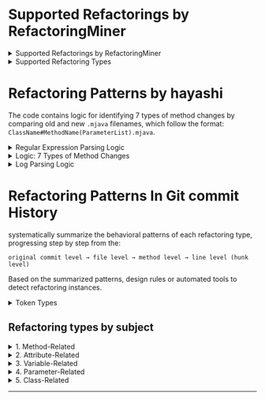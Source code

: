 # Supported Refactorings by RefactoringMiner


<details>
<summary>Supported Refactorings by RefactoringMiner</summary>

### Supported by RefactoringMiner 1.0 and newer versions
<details>
<summary>View Details</summary>

1. Extract Method  
2. Inline Method  
3. Rename Method 
4. Move Method  
5. Move Attribute  
6. Pull Up Method  
7. Pull Up Attribute  
8. Push Down Method  
9. Push Down Attribute  
10. Extract Superclass  
11. Extract Interface  
12. Move Class  
13. Rename Class  
14. Extract and Move Method  
15. Rename Package ~~Change Package (Move, Rename, Split, Merge)~~  

</details>

### Supported by RefactoringMiner 2.0 and newer versions
<details>
<summary>View Details</summary>

16. Move and Rename Class  
17. Extract Class  
18. Extract Subclass  
19. Extract Variable  
20. Inline Variable  
21. Parameterize Variable  
22. Rename Variable  
23. Rename Parameter  
24. Rename Attribute  
25. Move and Rename Attribute  
26. Replace Variable with Attribute  
27. Replace Attribute (with Attribute)  
28. Merge Variable  
29. Merge Parameter  
30. Merge Attribute  
31. Split Variable  
32. Split Parameter  
33. Split Attribute  
34. Change Variable Type  
35. Change Parameter Type  
36. Change Return Type  
37. Change Attribute Type  
38. Extract Attribute  
39. Move and Rename Method  
40. Move and Inline Method  

</details>

### Supported by RefactoringMiner 2.1 and newer versions
<details>
<summary>View Details</summary>

41. Add Method Annotation  
42. Remove Method Annotation  
43. Modify Method Annotation  
44. Add Attribute Annotation  
45. Remove Attribute Annotation  
46. Modify Attribute Annotation  
47. Add Class Annotation  
48. Remove Class Annotation  
49. Modify Class Annotation  
50. Add Parameter Annotation  
51. Remove Parameter Annotation  
52. Modify Parameter Annotation  
53. Add Variable Annotation  
54. Remove Variable Annotation  
55. Modify Variable Annotation  
56. Add Parameter  
57. Remove Parameter  
58. Reorder Parameter  
59. Add Thrown Exception Type  
60. Remove Thrown Exception Type  
61. Change Thrown Exception Type  
62. Change Method Access Modifier  

</details>

### Supported by RefactoringMiner 2.2 and newer versions
<details>
<summary>View Details</summary>

63. Change Attribute Access Modifier  
64. Encapsulate Attribute  
65. Parameterize Attribute  
66. Replace Attribute with Variable  
67. Add Method Modifier (`final`, `static`, `abstract`, `synchronized`)  
68. Remove Method Modifier (`final`, `static`, `abstract`, `synchronized`)  
69. Add Attribute Modifier (`final`, `static`, `transient`, `volatile`)  
70. Remove Attribute Modifier (`final`, `static`, `transient`, `volatile`)  
71. Add Variable Modifier (`final`)  
72. Add Parameter Modifier (`final`)  
73. Remove Variable Modifier (`final`)  
74. Remove Parameter Modifier (`final`)  
75. Change Class Access Modifier  
76. Add Class Modifier (`final`, `static`, `abstract`)  
77. Remove Class Modifier (`final`, `static`, `abstract`)  
78. Move Package  
79. Split Package  
80. Merge Package  
81. Localize Parameter  
82. Change Type Declaration Kind (`class`, `interface`, `enum`, `annotation`, `record`)  
83. Collapse Hierarchy  
84. Replace Loop with Pipeline  
85. Replace Anonymous with Lambda  

</details>

### Supported by RefactoringMiner 2.3 and newer versions
<details>
<summary>View Details</summary>

86. Merge Class  
87. Inline Attribute  
88. Replace Pipeline with Loop  

</details>

### Supported by RefactoringMiner 2.4 and newer versions
<details>
<summary>View Details</summary>

89. Split Class  
90. Split Conditional  
91. Invert Condition  
92. Merge Conditional  
93. Merge Catch  
94. Merge Method  
95. Split Method  

</details>

### Supported by RefactoringMiner 3.0 and newer versions
<details>
<summary>View Details</summary>

96. Move Code (between methods)  
97. Replace Anonymous with Class  
98. Parameterize Test (JUnit 5 @ParameterizedTest with @ValueSource)  
99. Assert Throws  
100. Replace Generic With Diamond  
101. Try With Resources  
102. Replace Conditional With Ternary  

</details>

</details>



<details>
<summary>Supported Refactoring Types</summary>

### From Fowler's book (40)
<details>
<summary>View Details</summary>

1. Extract Method  
2. Inline Method  
3. Rename Method  
4. Move Method  
5. Move Attribute  
6. Pull Up Method  
7. Pull Up Attribute  
8. Push Down Method  
9. Push Down Attribute  
10. Extract Superclass  
11. Extract Interface  
12. Move Class  
13. Rename Class  
14. Extract and Move Method  
15. Rename Package  
16. Move and Rename Class  
17. Extract Class  
18. Extract Subclass  
19. Extract Variable  
20. Inline Variable  
21. Parameterize Variable  
22. Extract Attribute  
23. Move and Rename Method  
24. Move and Inline Method  
25. Encapsulate Attribute  
26. Parameterize Attribute  
27. Move Package  
28. Split Package  
29. Merge Package  
30. Localize Parameter  
31. Collapse Hierarchy  
32. Merge Class  
33. Inline Attribute  
34. Split Class  
35. Split Conditional  
36. Invert Condition  
37. Merge Conditional  
38. Merge Method  
39. Split Method  
40. Move Code (between methods)  

</details>

### API changes (52)
<details>
<summary>View Details</summary>

1. Rename Variable  
2. Rename Parameter  
3. Rename Attribute  
4. Move and Rename Attribute  
5. Replace Variable with Attribute  
6. Replace Attribute (with Attribute)  
7. Merge Variable  
8. Merge Parameter  
9. Merge Attribute  
10. Split Variable  
11. Split Parameter  
12. Split Attribute  
13. Change Variable Type  
14. Change Parameter Type  
15. Change Return Type  
16. Change Attribute Type  
17. Add Method Annotation  
18. Remove Method Annotation  
19. Modify Method Annotation  
20. Add Attribute Annotation  
21. Remove Attribute Annotation  
22. Modify Attribute Annotation  
23. Add Class Annotation  
24. Remove Class Annotation  
25. Modify Class Annotation  
26. Add Parameter Annotation  
27. Remove Parameter Annotation  
28. Modify Parameter Annotation  
29. Add Variable Annotation  
30. Remove Variable Annotation  
31. Modify Variable Annotation  
32. Add Parameter  
33. Remove Parameter  
34. Reorder Parameter  
35. Add Thrown Exception Type  
36. Remove Thrown Exception Type  
37. Change Thrown Exception Type  
38. Change Method Access Modifier  
39. Change Attribute Access Modifier  
40. Replace Attribute with Variable  
41. Add Method Modifier (final, static, abstract, synchronized)  
42. Remove Method Modifier (final, static, abstract, synchronized)  
43. Add Attribute Modifier (final, static, transient, volatile)  
44. Remove Attribute Modifier (final, static, transient, volatile)  
45. Add Variable Modifier (final)  
46. Add Parameter Modifier (final)  
47. Remove Variable Modifier (final)  
48. Remove Parameter Modifier (final)  
49. Change Class Access Modifier  
50. Add Class Modifier (final, static, abstract)  
51. Remove Class Modifier (final, static, abstract)  
52. Change Type Declaration Kind (class, interface, enum, annotation, record)  

</details>

### Migrations (8)
<details>
<summary>View Details</summary>

1. Replace Loop with Pipeline  
2. Replace Anonymous with Lambda  
3. Replace Pipeline with Loop  
4. Merge Catch  
5. Replace Anonymous with Class  
6. Replace Generic With Diamond  
7. Try With Resources  
8. Replace Conditional With Ternary  

</details>

### Test-specific (2)
<details>
<summary>View Details</summary>

1. Parameterize Test (JUnit 5 @ParameterizedTest with @ValueSource)  
2. Assert Throws  

</details>

</details>




# Refactoring Patterns by hayashi

The code contains logic for identifying 7 types of method changes by comparing old and new `.mjava` filenames, which follow the format: `ClassName#MethodName(ParameterList).mjava`.


<details>
<summary> Regular Expression Parsing Logic</summary>

1. **Regular Expression to Match Filenames:**
   - **`FNAME_RE`** is a regular expression designed to parse filenames with the format: `ClassName#MethodName(ParameterList).mjava`.
   - **Capture Groups:**
     - `$1`: Class name.
     - `$2`: Method name.
     - `$3`: Parameter list.

   Example filename:
   ```ruby
   AnnotationSpec#private_AnnotationSpec(Builder).mjava
   ```
   Parsing result:
   - Class name: `AnnotationSpec`
   - Method name: `private_AnnotationSpec`
   - Parameter list: `Builder`

2. **`parse_fname` Function:**
   - Parses the filename using the regular expression and returns an array `[ClassName, MethodName, ParameterList]`.
   - Returns `nil` if the filename does not match.

</details>



<details>
<summary> Logic: 7 Types of Method Changes</summary>

The `process_rename` function identifies the type of method change by comparing the old filename (`old_fname`) and the new filename (`new_fname`) based on differences in their components.

#### **1. `Rename Method`: Method Renaming**
   - **Conditions:**
     - Class names are the same (`o[0] == n[0]`).
     - Parameter lists are the same (`o[2] == n[2]`).
     - Method names are different (`o[1] != n[1]`).
   - **Output Example:**
     ```
     Rename Method: 'OldMethodName' to 'NewMethodName' at 'ClassName'
     ```
   - **Corresponding RefactoringMiner Type:** Rename Method
#### **2. `Change Parameter`: Parameter Change**
   - **Conditions:**
     - Class names are the same (`o[0] == n[0]`).
     - Method names are the same (`o[1] == n[1]`).
     - Parameter lists are different (`o[2] != n[2]`).
   - **Output Example:**
     ```
     Change Parameter: 'MethodName(OldParameterList)' to 'MethodName(NewParameterList)' at 'ClassName'
     ```
   - **Corresponding RefactoringMiner Types:** Parameterize Variable, Change Parameter Type, Add Parameter, Remove Parameter, Reorder Parameter
#### **3. `Rename Method+`: Method and Parameter Change**
   - **Conditions:**
     - Class names are the same (`o[0] == n[0]`).
     - Either the method names or parameter lists are different:
       - Method names are different (`o[1] != n[1]`), or
       - Parameter lists are different (`o[2] != n[2]`).
   - **Output Example:**
     ```
     Rename Method+: 'OldMethodName(OldParameterList)' to 'NewMethodName(NewParameterList)' at 'ClassName'
     ```
   - **Corresponding RefactoringMiner Types:** Rename Method, Parameterize Variable, Change Parameter Type, Add Parameter, Remove Parameter, Reorder Parameter
#### **4. `Move Method`: Method Move**
   - **Conditions:**
     - Method names are the same (`o[1] == n[1]`).
     - Parameter lists are the same (`o[2] == n[2]`).
     - Class names are different (`o[0] != n[0]`).
   - **Output Example:**
     ```
     Move Method: 'MethodName' from 'OldClassName' to 'NewClassName'
     ```
   - **Corresponding RefactoringMiner Type:** Move Method
#### **5. `Move Method+`: Method Move with Parameter Change**
   - **Conditions:**
     - Method names are the same (`o[1] == n[1]`).
     - Parameter lists are different (`o[2] != n[2]`).
     - Class names are different (`o[0] != n[0]`).
   - **Output Example:**
     ```
     Move Method+: 'MethodName(OldParameterList)' to 'MethodName(NewParameterList)' at 'OldClassName'
     ```
   - **Corresponding RefactoringMiner Types:** Move Method, Parameterize Variable, Change Parameter Type, Add Parameter, Remove Parameter, Reorder Parameter
#### **6. `Move and Rename Method`: Move and Rename Method**
   - **Conditions:**
     - Parameter lists are the same (`o[2] == n[2]`).
     - Method names are different (`o[1] != n[1]`).
     - Class names are different (`o[0] != n[0]`).
   - **Output Example:**
     ```
     Move and Rename Method: 'OldMethodName' at 'OldClassName' to 'NewMethodName' at 'NewClassName'
     ```
   - **Corresponding RefactoringMiner Type:** Move Method, Rename Method
#### **7. `Move and Rename Method+`: Move, Rename, and Parameter Change**
   - **Conditions:**
     - All components differ:
       - Class names are different (`o[0] != n[0]`),
       - Method names are different (`o[1] != n[1]`),
       - Parameter lists are different (`o[2] != n[2]`).
   - **Output Example:**
     ```
     Move and Rename Method+: 'OldMethodName(OldParameterList)' at 'OldClassName' to 'NewMethodName(NewParameterList)' at 'NewClassName'
     ```
   - **Corresponding RefactoringMiner Types:** Move Method, Rename Method, Parameterize Variable, Change Parameter Type, Add Parameter, Remove Parameter, Reorder Parameter
</details>



<details>
<summary>Log Parsing Logic</summary>

1. **Extract Git Logs:**
   - Uses `git log` to extract Git history with options:
     - `--name-status`: Displays the rename, delete, and add status of files.
     - `-M50`: Enables 50% similarity detection for rename detection.

2. **Log Processing:**
   - Uses regular expressions to match log lines:
     - `/^n:(.*)/`: Extracts the note.
     - `/^([a-f0-9]+) (.*)/`: Extracts commit ID and log message.
     - `/^R(\d+)\t(.*?)\t(.*?)$/`: Extracts rename information, including the old filename, new filename, and similarity score.

3. **Output Format:**
   - Outputs detected types in the following format:
     ```
     NoteSummary CommitID SimilarityScore Type OldFilename NewFilename
     ```

</details>

# Refactoring Patterns In Git commit History


systematically summarize the behavioral patterns of each refactoring type, progressing step by step from the:

`original commit level → file level → method level → line level (hunk level)`

Based on the summarized patterns, design rules or automated tools to detect refactoring instances.

<details>
<summary>Token Types</summary> Token Types
	
	ABSTRACT
	AND
	AND2
	ANDAND
	ANDEQUAL
	ANNOTATION
	ANNOTATIONCOMMA
	ANNOTATIONTYPEMEMBERDECLARATIONSEMICOLON
	ARRAYINITIALIZERCOMMA
	AS
	ASM
	ASSERT
	ASSERTSTATEMENTSEMICOLON
	ASSIGN
	AUTO
	BACKQUOTELITERAL
	BACKSLASH
	BLOCKCOMMENT
	BOOLEAN
	BOOLEANLITERAL
	BREAK
	BREAKSTATEMENTSEMICOLON
	BYTE
	BooleanLiteralFactory
	CASE
	CATCH
	CHAR
	CHARLITERAL
	CLASS
	CLASSINSTANCECREATIONCOMMA
	CLASSNAME
	COLON
	COMMA
	COMMENT
	CONST
	CONSTRUCTORINVOCATIONCOMMA
	CONSTRUCTORINVOCATIONSEMICOLON
	CONTINUE
	CONTINUESTATEMENTSEMICOLON
	DECLAREDMETHODNAME
	DECREMENT
	DEF
	DEFAULT
	DEL
	DIMENSIONCOMMA
	DIVIDE
	DIVIDEDIVIDEEQUAL
	DIVIDEEQUAL
	DO
	DOSTATEMENTSEMICOLON
	DOT
	DOUBLE
	ELIF
	ELSE
	EMPTYSTATEMENTSEMICOLON
	ENDASM
	ENTRY
	ENUM
	ENUMCOMMA
	EQUAL
	EXCEPT
	EXCLUSIVEOR
	EXCLUSIVEOREQUAL
	EXPRESSIONSTATEMENTSEMICOLON
	EXTENDS
	EXTERN
	FALSE
	FALSE2
	FIELDDECLARATIONCOMMA
	FIELDDECLARATIONSEMICOLON
	FIELDNAME
	FINAL
	FINALLY
	FLOAT
	FOR
	FORCONDITIONSEMICOLON
	FORINITIALIZERCOMMA
	FORINITIALIZERSEMICOLON
	FORUPDATERCOMMA
	FROM
	FinerJavaClassToken
	FinerJavaFieldToken
	FinerJavaMethodToken
	FinerJavaRecordToken
	GLOBAL
	GOTO
	GREAT
	GREATEQUAL
	IDENTIFIER
	IF
	IMPLEMENTS
	IMPORT
	IMPORTNAME
	IN
	INCREMENT
	INSTANCEOF
	INT
	INTERFACE
	INVOKEDMETHODNAME
	IS
	JAVADOCCOMMENT
	JavaToken
	LABELNAME
	LAMBDA
	LAMBDAEXPRESSIONCOMMA
	LEFTANNOTATIONBRACKET
	LEFTANNOTATIONPAREN
	LEFTANONYMOUSCLASSBRACKET
	LEFTARRAYINITIALIZERBRACKET
	LEFTBRACKET
	LEFTCASTPAREN
	LEFTCATCHCLAUSEBRACKET
	LEFTCATCHCLAUSEPAREN
	LEFTCLASSBRACKET
	LEFTCLASSINSTANCECREATIONPAREN
	LEFTCONSTRUCTORINVOCATIONPAREN
	LEFTDOBRACKET
	LEFTDOPAREN
	LEFTENHANCEDFORBRACKET
	LEFTENHANCEDFORPAREN
	LEFTENUMBRACKET
	LEFTENUMPAREN
	LEFTFORBRACKET
	LEFTFORPAREN
	LEFTIFBRACKET
	LEFTIFPAREN
	LEFTINITIALIZERBRACKET
	LEFTLAMBDABRACKET
	LEFTLAMBDAEXPRESSIONBRACKET
	LEFTLAMBDAEXPRESSIONPAREN
	LEFTMETHODBRACKET
	LEFTMETHODINVOCATIONPAREN
	LEFTMETHODPAREN
	LEFTPAREN
	LEFTPARENTHESIZEDEXPRESSIONPAREN
	LEFTRECORDBRACKET
	LEFTRECORDPAREN
	LEFTRECORDPATTERNPAREN
	LEFTSHIFT
	LEFTSHIFTEQUAL
	LEFTSIMPLEBLOCKBRACKET
	LEFTSQUAREBRACKET
	LEFTSUPERCONSTRUCTORINVOCATIONPAREN
	LEFTSWITCHBRACKET
	LEFTSWITCHPAREN
	LEFTSYNCHRONIZEDBRACKET
	LEFTSYNCHRONIZEDPAREN
	LEFTTRYBRACKET
	LEFTTRYPAREN
	LEFTWHILEBRACKET
	LEFTWHILEPAREN
	LESS
	LESSEQUAL
	LINECOMMENT
	LINEEND
	LINEINTERRUPTION
	LONG
	LineToken
	LineType
	METHODDECLARAIONPARAMETERCOMMA
	METHODDECLARATIONSEMICOLON
	METHODDECLARATIONTHROWSCOMMA
	METHODINVOCATIONCOMMA
	METHODREFERENCE
	MINUS
	MINUSEQUAL
	MOD
	MODEQUAL
	ModifierFactory
	NATIVE
	NEW
	NONE
	NONLOCAL
	NOT
	NOT2
	NOTEQUAL
	NOTEQUAL2
	NULL
	NULL2
	NUMBERLITERAL
	OR
	OR2
	OREQUAL
	OROR
	OperatorFactory
	PACKAGE
	PACKAGENAME
	PARAMETERIZEDTYPECOMMA
	PARAMETERNAME
	PASS
	PLUS
	PLUSEQUAL
	PRIVATE
	PROTECTED
	PUBLIC
	PrimitiveTypeFactory
	QUESTION
	RAISE
	RECORD
	RECORDCOMPONENTCOMMA
	RECORDNAME
	REGISTER
	RETURN
	RETURNSTATEMENTSEMICOLON
	RIGHTANNOTATIONBRACKET
	RIGHTANNOTATIONPAREN
	RIGHTANONYMOUSCLASSBRACKET
	RIGHTARRAYINITIALIZERBRACKET
	RIGHTARROW
	RIGHTBRACKET
	RIGHTCASTPAREN
	RIGHTCATCHCLAUSEBRACKET
	RIGHTCATCHCLAUSEPAREN
	RIGHTCLASSBRACKET
	RIGHTCLASSINSTANCECREATIONPAREN
	RIGHTCONSTRUCTORINVOCATIONPAREN
	RIGHTDOBRACKET
	RIGHTDOPAREN
	RIGHTENHANCEDFORBRACKET
	RIGHTENHANCEDFORPAREN
	RIGHTENUMBRACKET
	RIGHTENUMPAREN
	RIGHTFORBRACKET
	RIGHTFORPAREN
	RIGHTIFBRACKET
	RIGHTIFPAREN
	RIGHTINITIALIZERBRACKET
	RIGHTLAMBDABRACKET
	RIGHTLAMBDAEXPRESSIONBRACKET
	RIGHTLAMBDAEXPRESSIONPAREN
	RIGHTMETHODBRACKET
	RIGHTMETHODINVOCATIONPAREN
	RIGHTMETHODPAREN
	RIGHTPAREN
	RIGHTPARENTHESIZEDEXPRESSIONPAREN
	RIGHTRECORDBRACKET
	RIGHTRECORDPAREN
	RIGHTRECORDPATTERNPAREN
	RIGHTSHIFT
	RIGHTSHIFT2
	RIGHTSHIFTEQUAL
	RIGHTSHIFTEQUAL2
	RIGHTSIMPLEBLOCKBRACKET
	RIGHTSQUAREBRACKET
	RIGHTSUPERCONSTRUCTORINVOCATIONPAREN
	RIGHTSWITCHBRACKET
	RIGHTSWITCHPAREN
	RIGHTSYNCHRONIZEDBRACKET
	RIGHTSYNCHRONIZEDPAREN
	RIGHTTRYBRACKET
	RIGHTTRYPAREN
	RIGHTWHILEBRACKET
	RIGHTWHILEPAREN
	SEMICOLON
	SHARP
	SHORT
	SIGNED
	SIZEOF
	STAR
	STAREQUAL
	STARSTAREQUAL
	STATEMENT
	STATIC
	STRICTFP
	STRINGLITERAL
	STRUCT
	SUPER
	SUPERCONSTRUCTORINVOCATIONCOMMA
	SUPERCONSTRUCTORINVOCATIONSEMICOLON
	SWITCH
	SWITCHCASEARROW
	SWITCHCASECOMMA
	SYNCHRONIZED
	TAB
	THIS
	THROW
	THROWS
	THROWSTATEMENTSEMICOLON
	TILDA
	TRANSIENT
	TRUE
	TRUE2
	TRY
	TRYRESOURCESEMICOLON
	TYPEDECLARATIONCOMMA
	TYPEDEF
	TYPENAME
	TYPEPARAMETERNAME
	UNION
	UNSIGNED
	VARIABLEDECLARATIONCOMMA
	VARIABLEDECLARATIONSTATEMENTSEMICOLON
	VARIABLENAME
	VOID
	VOLATILE
	VariableArity
	WHEN
	WHILE
	WHITESPACE
	WITH
	YIELD
	YIELDSTATEMENTSEMICOLON
</details>

## Refactoring types by subject

<details>
<summary>1. Method-Related</summary>

### 1.1 Extraction and Inlining
- Extract Method
- Inline Method
- Extract and Move Method
- Move and Inline Method
- Split Method
- Merge Method

### 1.2 Moving and Renaming
- [Move Method](./MethodRelated/MoveMethod.md)
- [Rename Method](./MethodRelated/RenameMethod.md)
- [Move and Rename Method](./MethodRelated/MoveAndRenameMethod.md)

### 1.3 Hierarchical Adjustments
- Pull Up Method
- Push Down Method

### 1.4 Modifiers and Access Levels
- Add Method Modifier (final, static, abstract, synchronized)
- Remove Method Modifier (final, static, abstract, synchronized)
- Change Method Access Modifier

### 1.5 Annotation Adjustments
- Add Method Annotation
- Remove Method Annotation
- Modify Method Annotation

### 1.6 Exception Handling
- Add Thrown Exception Type
- Remove Thrown Exception Type
- Change Thrown Exception Type

</details>

<details>
<summary>2. Attribute-Related</summary>

### 2.1 Extraction and Inlining
- Extract Attribute
- Inline Attribute

### 2.2 Moving and Renaming
- Move Attribute
- Rename Attribute
- Move and Rename Attribute

### 2.3 Encapsulation and Parameterization
- Encapsulate Attribute
- Parameterize Attribute

### 2.4 Replacement and Merging
- Replace Attribute (with Attribute)
- Merge Attribute
- Split Attribute

### 2.5 Modifiers and Access Levels
- Add Attribute Modifier (final, static, transient, volatile)
- Remove Attribute Modifier (final, static, transient, volatile)
- Change Attribute Access Modifier

### 2.6 Annotation Adjustments
- Add Attribute Annotation
- Remove Attribute Annotation
- Modify Attribute Annotation

</details>

<details>
<summary>3. Variable-Related</summary>

### 3.1 Extraction and Inlining
- Extract Variable
- Inline Variable

### 3.2 Renaming and Localization
- Rename Variable
- Localize Parameter

### 3.3 Parameterization and Merging
- Parameterize Variable
- Replace Variable with Attribute
- Merge Variable
- Split Variable

### 3.4 Type and Modifier Changes
- Change Variable Type
- Add Variable Modifier (final)
- Remove Variable Modifier (final)

### 3.5 Annotation Adjustments
- Add Variable Annotation
- Remove Variable Annotation
- Modify Variable Annotation

</details>

<details>
<summary>4. Parameter-Related</summary>

### 4.1 Adding, Removing, and Reordering
- Add Parameter
- Remove Parameter
- Reorder Parameter

### 4.2 Renaming and Localization
- Rename Parameter
- Localize Parameter

### 4.3 Type and Modifier Changes
- Change Parameter Type
- Add Parameter Modifier (final)
- Remove Parameter Modifier (final)

### 4.4 Annotation Adjustments
- Add Parameter Annotation
- Remove Parameter Annotation
- Modify Parameter Annotation

</details>

<details>
<summary>5. Class-Related</summary>

### 5.1 Extraction and Moving
- Extract Class
- Extract Subclass
- Extract Superclass
- Extract Interface
- Move Class
- Move and Rename Class

### 5.2 Splitting and Merging
- Split Class
- Merge Class

### 5.3 Hierarchical Adjustments
- Collapse Hierarchy

### 5.4 Renaming and Replacements
- Rename Class
- Replace Anonymous with Class
- Replace Anonymous with Lambda

### 5.5 Modifiers and Access Levels
- Add Class Modifier (final, static, abstract)
- Remove Class Modifier (final, static, abstract)
- Change Class Access Modifier

### 5.6 Annotation Adjustments
- Add Class Annotation
- Remove Class Annotation
- Modify Class Annotation

### 5.7 Type Declaration Changes
- Change Type Declaration Kind (class, interface, enum, annotation, record)

</details>




--- 


